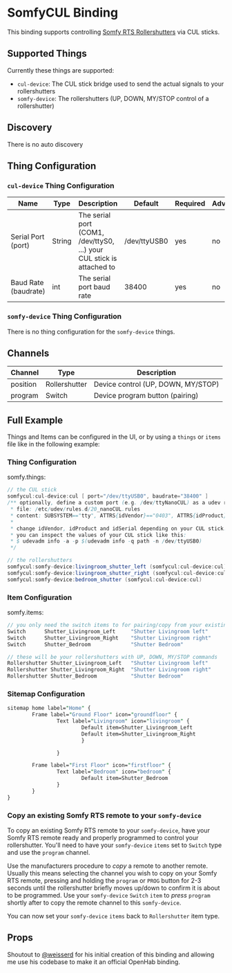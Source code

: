 # SomfyCUL Binding

This binding supports controlling [Somfy RTS Rollershutters](https://www.somfysystems.com/en-us/products/rolling-shutters) via CUL sticks.

## Supported Things

Currently these things are supported:

- `cul-device`: The CUL stick bridge used to send the actual signals to your rollershutters
- `somfy-device`: The rollershutters (UP, DOWN, MY/STOP control of a rollershutter)

## Discovery

There is no auto discovery

## Thing Configuration

### `cul-device` Thing Configuration

| Name            | Type    | Description                           | Default | Required | Advanced |
|-----------------|---------|---------------------------------------|---------|----------|----------|
| Serial Port (port)     | String  | The serial port (COM1, /dev/ttyS0, ...) your CUL stick is attached to  | /dev/ttyUSB0     | yes      | no       |
| Baud Rate (baudrate)       | int    | The serial port baud rate   | 38400     | yes      | no       |

### `somfy-device` Thing Configuration

There is no thing configuration for the `somfy-device` things.

## Channels

| Channel | Type           | Description          |
|---------|----------------|----------------------|
| position | Rollershutter | Device control (UP, DOWN, MY/STOP) |
| program  | Switch        | Device program button (pairing) |

## Full Example

Things and Items can be configured in the UI, or by using a `things` or `items` file like in the following example:

### Thing Configuration

somfy.things:

```java
// the CUL stick
somfycul:cul-device:cul [ port="/dev/ttyUSB0", baudrate="38400" ]
/** optionally, define a custom port (e.g. /dev/ttyNanoCUL) as a udev rule, for example 
 * file: /etc/udev/rules.d/20_nanoCUL.rules
 * content: SUBSYSTEM=="tty", ATTRS{idVendor}=="0403", ATTRS{idProduct}=="6001", ATTRS{serial}=="433", SYMLINK+="ttyNanoCUL"
 * 
 * change idVendor, idProduct and idSerial depending on your CUL stick.
 * you can inspect the values of your CUL stick like this:
 * $ udevadm info -a -p $(udevadm info -q path -n /dev/ttyUSB0)
 */

// the rollershutters
somfycul:somfy-device:livingroom_shutter_left (somfycul:cul-device:cul)
somfycul:somfy-device:livingroom_shutter_right (somfycul:cul-device:cul)
somfycul:somfy-device:bedroom_shutter (somfycul:cul-device:cul)
```

### Item Configuration

somfy.items:

```java
// you only need the switch items to for pairing/copy from your existing RTS remote and should remove/comment them later on
Switch      Shutter_Livingroom_Left     "Shutter Livingroom left"       {channel="somfycul:somfy-device:livingroom_shutter_left:program"}
Switch      Shutter_Livingroom_Right    "Shutter Livingroom right"      {channel="somfycul:somfy-device:livingroom_shutter_right:program"}
Switch      Shutter_Bedroom             "Shutter Bedroom"               {channel="somfycul:somfy-device:bedroom_shutter:program"}

// these will be your rollershutters with UP, DOWN, MY/STOP commands
Rollershutter Shutter_Livingroom_Left   "Shutter Livingroom left"       {channel="somfycul:somfy-device:livingroom_shutter_left:position"}
Rollershutter Shutter_Livingroom_Right  "Shutter Livingroom right"      {channel="somfycul:somfy-device:livingroom_shutter_right:position"}
Rollershutter Shutter_Bedroom           "Shutter Bedroom"               {channel="somfycul:somfy-device:bedroom_shutter:position"}
```

### Sitemap Configuration

```perl
sitemap home label="Home" {
        Frame label="Ground Floor" icon="groundfloor" {
                Text label="Livingroom" icon="livingroom" {
                        Default item=Shutter_Livingroom_Left
                        Default item=Shutter_Livingroom_Right
                        }

                }

        Frame label="First Floor" icon="firstfloor" {
                Text label="Bedroom" icon="bedroom" {
                        Default item=Shutter_Bedroom
                }
        }
}
```


### Copy an existing Somfy RTS remote to your `somfy-device`

To copy an existing Somfy RTS remote to your `somfy-device`, have your Somfy RTS remote ready and properly programmed to control your rollershutter. You'll need to have your `somfy-device` `items` set to `Switch` type and use the `program` channel. 

Use the manufacturers procedure to _copy_ a remote to another remote. Usually this means selecting the channel you wish to copy on your Somfy RTS remote, pressing and holding the `program` or `PROG` button for 2-3 seconds until the rollershutter briefly moves up/down to confirm it is about to be programmed.
Use your `somfy-device` `Switch` `item` to _press_ `program` shortly after to copy the remote channel to this `somfy-device`.

You can now set your `somfy-device` `items` back to `Rollershutter` item type.

## Props

Shoutout to [@weisserd](https://github.com/weisserd) for his initial creation of this binding and allowing me use his codebase to make it an official OpenHab binding.
